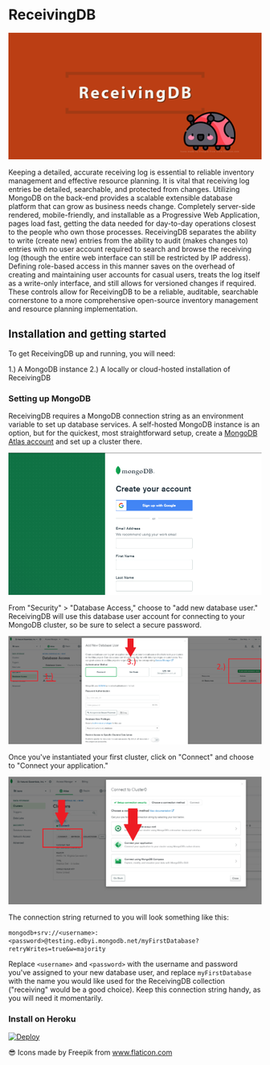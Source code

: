 # ReceivingDB

![ReceivingDB Banner](/assets/banner.png)

Keeping a detailed, accurate receiving log is essential to reliable inventory
management and effective resource planning.  It is vital that receiving log
entries be detailed, searchable, and protected from changes.  Utilizing MongoDB
on the back-end provides a scalable extensible database platform that can grow
as business needs change.  Completely server-side rendered, mobile-friendly,
and installable as a Progressive Web Application, pages load fast, getting the
data needed for day-to-day operations closest to the people who own those
processes.  ReceivingDB separates the ability to write (create new) entries
from the ability to audit (makes changes to) entries with no user account
required to search and browse the receiving log (though the entire web
interface can still be restricted by IP address).  Defining role-based access
in this manner saves on the overhead of creating and maintaining user accounts
for casual users, treats the log itself as a write-only interface, and still
allows for versioned changes if required.  These controls allow for ReceivingDB
to be a reliable, auditable, searchable cornerstone to a more comprehensive
open-source inventory management and resource planning implementation.

## Installation and getting started

To get ReceivingDB up and running, you will need:

1.) A MongoDB instance
2.) A locally or cloud-hosted installation of ReceivingDB

### Setting up MongoDB

ReceivingDB requires a MongoDB connection string as an environment variable to
set up database services.  A self-hosted MongoDB instance is an option, but for
the quickest, most straightforward setup, create a [MongoDB Atlas account] and
set up a cluster there.

![Sign up for Atlas](/assets/mongo_atlas.png)

From "Security" > "Database Access," choose to "add new database user."
ReceivingDB will use this database user account for connecting to your MongoDB
cluster, so be sure to select a secure password.

![Create a database user](/assets/dbuser.png)

Once you've instantiated your first cluster, click on "Connect" and choose to
"Connect your application."

![Connect your application](/assets/connect_atlas.png)

The connection string returned to you will look something like this:

```
mongodb+srv://<username>:<password>@testing.edbyi.mongodb.net/myFirstDatabase?retryWrites=true&w=majority
```

Replace `<username>` and `<password>` with the username and password you've
assigned to your new database user, and replace `myFirstDatabase` with the name
you would like used for the ReceivingDB collection ("receiving" would be a good
choice).  Keep this connection string handy, as you will need it momentarily.

### Install on Heroku


[![Deploy](https://www.herokucdn.com/deploy/button.svg)](https://heroku.com/deploy)

:sunglasses: Icons made by Freepik from www.flaticon.com

[MongoDB Atlas account]: https://account.mongodb.com/account/register
